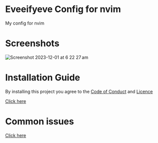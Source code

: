 # Eveeifyeve Config for nvim

My config for nvim 


# Screenshots

![Screenshot 2023-12-01 at 6 22 27 am](https://github.com/Eveeifyeve/config.nvim/assets/88671402/0d040b37-a8ca-42c4-b662-2b8d91fff1ca)


# Installation Guide 

By installing this project you agree to the [Code of Conduct](./code-of-conduct.md) and [Licence](./LICENCE)

[Click here](./doc/install.md)



# Common issues

[Click here](./doc/issues.md)
